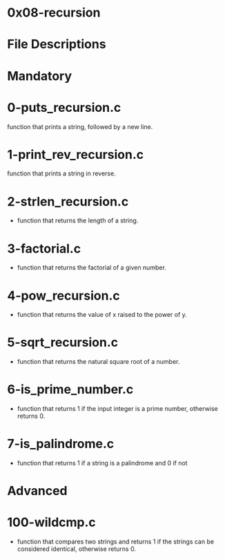 # 0x08-recursion

# File Descriptions

# Mandatory

# 0-puts_recursion.c 
function that prints a string, followed by a new line.

# 1-print_rev_recursion.c 
function that prints a string in reverse.

# 2-strlen_recursion.c 
- function that returns the length of a string.

# 3-factorial.c 
- function that returns the factorial of a given number.

# 4-pow_recursion.c 
- function that returns the value of x raised to the power of y.

# 5-sqrt_recursion.c 
- function that returns the natural square root of a number.

# 6-is_prime_number.c 
- function that returns 1 if the input integer is a prime number, otherwise returns 0.

# 7-is_palindrome.c 
- function that returns 1 if a string is a palindrome and 0 if not

# Advanced
# 100-wildcmp.c
- function that compares two strings and returns 1 if the strings can be considered identical, otherwise returns 0.
